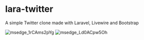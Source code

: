 # lara-twitter
A simple Twitter clone made with Laravel, Livewire and Bootstrap

![msedge_1rCAms2pYg](https://user-images.githubusercontent.com/36174850/172233541-3f152179-eb50-4ffc-8b6a-4205d9b35495.png)
![msedge_Ld0ACpw5Oh](https://user-images.githubusercontent.com/36174850/172233550-fbb16d50-f72d-4029-9262-8d14017d4a2d.png)
